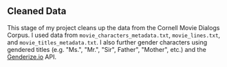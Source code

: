 ## Cleaned Data

This stage of my project cleans up the data from the Cornell Movie Dialogs Corpus. I used data from `movie_characters_metadata.txt`, `movie_lines.txt`, and `movie_titles_metadata.txt`. I also further gender characters using gendered titles (e.g. "Ms.", "Mr.", "Sir", Father", "Mother", etc.) and the [Genderize.io](https://genderize.io/) API.
